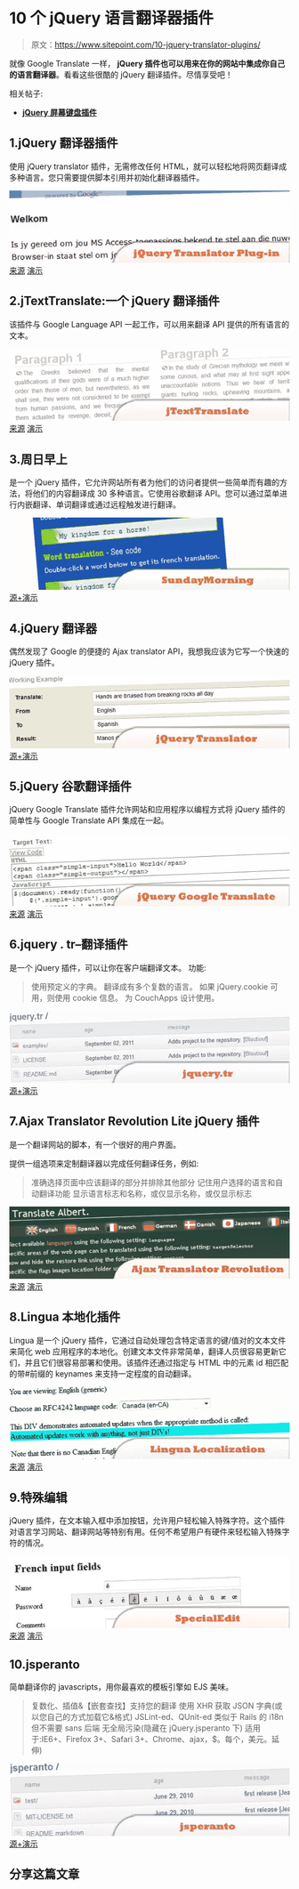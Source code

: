 # 10 个 jQuery 语言翻译器插件

> 原文：<https://www.sitepoint.com/10-jquery-translator-plugins/>

就像 Google Translate 一样， **jQuery 插件也可以用来在你的网站中集成你自己的语言翻译器**。看看这些很酷的 jQuery 翻译插件。尽情享受吧！

相关帖子:

*   [**jQuery 屏幕键盘插件**](http://www.jquery4u.com/plugins/jquery-screen-keyboard-plugin/)

## 1.jQuery 翻译器插件

使用 jQuery translator 插件，无需修改任何 HTML，就可以轻松地将网页翻译成多种语言。您只需要提供脚本引用并初始化翻译器插件。

 [![jQuery Translator Plug-in](img/2b38c3e5ab07d8d3c768160a751a40af.png)](http://jquery.bunkerhill.com/) 
[来源](http://jquery.bunkerhill.com/)
[演示](http://msaccess2web.com/)

## 2.jTextTranslate:一个 jQuery 翻译插件

该插件与 Google Language API 一起工作，可以用来翻译 API 提供的所有语言的文本。

 [![jTextTranslate: A jQuery Translation Plugin](img/139ccd170695968049eb465d6b3b6d12.png)](http://tympanus.net/codrops/2009/11/30/jtexttranslate-a-jquery-translation-plugin/) 
[来源](http://tympanus.net/codrops/2009/11/30/jtexttranslate-a-jquery-translation-plugin/)
[演示](http://tympanus.net/jTextTranslate/)

## 3.周日早上

是一个 jQuery 插件，它允许网站所有者为他们的访问者提供一些简单而有趣的方法，将他们的内容翻译成 30 多种语言。它使用谷歌翻译 API。您可以通过菜单进行内嵌翻译、单词翻译或通过远程触发进行翻译。

 [![SundayMorning](img/0f2e2c55fd32cc768953413570b30aa0.png)](http://sundaymorning.jaysalvat.com/) 
[源+演示](http://sundaymorning.jaysalvat.com/)

## 4.jQuery 翻译器

偶然发现了 Google 的便捷的 Ajax translator API，我想我应该为它写一个快速的 jQuery 插件。

 [![jQuery Translator](img/754b98b0c945f1a75ee72f2a73dbe5d5.png)](http://charlesmarshall.co.uk/jquery/2010/01/24/jquery-translator.html) 
[源+演示](http://charlesmarshall.co.uk/jquery/2010/01/24/jquery-translator.html)

## 5.jQuery 谷歌翻译插件

jQuery Google Translate 插件允许网站和应用程序以编程方式将 jQuery 插件的简单性与 Google Translate API 集成在一起。

 [![jQuery Google Translate Plugin](img/a43e3a8c4b81a787564c07fc0fedc5fc.png)](http://www.superawesomejquery.com/plugins/2_jquery-google-translate-plugin/) 
[来源](http://www.superawesomejquery.com/plugins/2_jquery-google-translate-plugin/)
[演示](http://www.superawesomejquery.com/plugins/2_jquery-google-translate-plugin/demos/)

## 6.jquery . tr–翻译插件

是一个 jQuery 插件，可以让你在客户端翻译文本。
功能:
>使用预定义的字典。
>翻译成有多个复数的语言。
>如果 jQuery.cookie 可用，则使用 cookie 信息。
>为 CouchApps 设计使用。

 [![jquery.tr - Translation plugin](img/4405a06d7ba59ce010d9e927459af29c.png)](https://github.com/Bloutiouf/jquery.tr) 
[源+演示](https://github.com/Bloutiouf/jquery.tr)

## 7.Ajax Translator Revolution Lite jQuery 插件

是一个翻译网站的脚本，有一个很好的用户界面。

提供一组选项来定制翻译器以完成任何翻译任务，例如:
>准确选择页面中应该翻译的部分并排除其他部分
>记住用户选择的语言和自动翻译功能
>显示语言标志和名称，或仅显示名称，或仅显示标志

 [![Ajax Translator Revolution Lite jQuery Plugin](img/cad8a4b9efc2f2a199b29a222a09a36a.png)](http://codecanyon.net/item/ajax-translator-revolution-lite-jquery-plugin/246175?ref=jtop) 
[来源](http://codecanyon.net/item/ajax-translator-revolution-lite-jquery-plugin/246175?ref=jtop)
[演示](http://codecanyon.net/item/ajax-translator-revolution-lite-jquery-plugin/full_screen_preview/246175)

## 8.Lingua 本地化插件

Lingua 是一个 jQuery 插件，它通过自动处理包含特定语言的键/值对的文本文件来简化 web 应用程序的本地化。创建文本文件非常简单，翻译人员很容易更新它们，并且它们很容易部署和使用。该插件还通过指定与 HTML 中的元素 id 相匹配的带#前缀的 keynames 来支持一定程度的自动翻译。

 [![Lingua Localization Plugin](img/ef53f6799e3a35a2748c0ecf7c3cbb4b.png)](http://www.mindmagma.com/lingua/) 
[来源](http://www.mindmagma.com/lingua/)
[演示](https://web.archive.org/web/20171202193812/www.mindmagma.com/jquery/lingua/demo.htm)

## 9.特殊编辑

jQuery 插件，在文本输入框中添加按钮，允许用户轻松输入特殊字符。这个插件对语言学习网站、翻译网站等特别有用。任何不希望用户有硬件来轻松输入特殊字符的情况。

 [![SpecialEdit](img/d50c89c6e726e65625faa46e7c5cb3dd.png)](http://www.ganzogo.com/projects/specialedit) 
[来源](http://www.ganzogo.com/projects/specialedit)
[演示](http://www.ganzogo.com/static/specialedit/demos/languages.html)

## 10.jsperanto

简单翻译你的 javascripts，用你最喜欢的模板引擎如 EJS 美味。
>复数化、插值&【嵌套查找】支持您的翻译
>使用 XHR 获取 JSON 字典(或以您自己的方式加载它&格式)
> JSLint-ed、QUnit-ed
>类似于 Rails 的 i18n 但不需要 sans 后端
>无全局污染(隐藏在 jQuery.jsperanto 下)
>适用于:IE6+、Firefox 3+、Safari 3+、Chrome、ajax，$。每个，美元。延伸)

 [![jsperanto](img/a291b5593053e12178a9da1324ee20bd.png)](https://github.com/jpjoyal/jsperanto) 
[源+演示](https://github.com/jpjoyal/jsperanto)

## 分享这篇文章